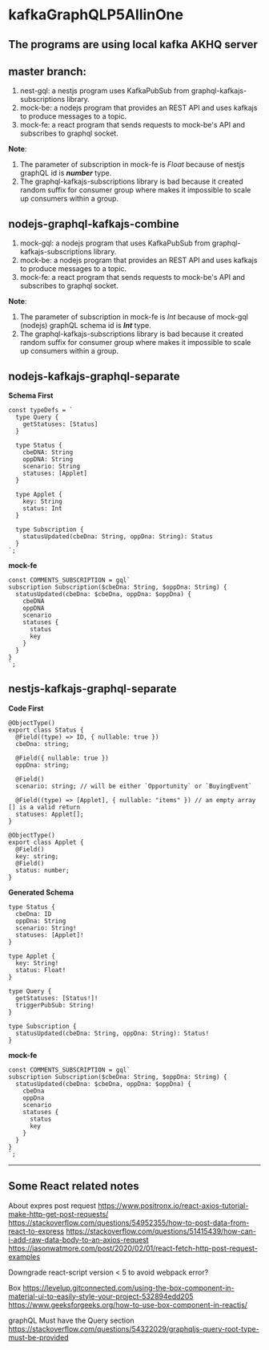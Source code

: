 # kafkaGraphQLP5AllinOne

## The programs are using local kafka AKHQ server

## master branch: 
1. nest-gql: a nestjs program uses KafkaPubSub from graphql-kafkajs-subscriptions library.
2. mock-be: a nodejs program that provides an REST API and uses kafkajs to produce messages to a topic.
3. mock-fe: a react program that sends requests to mock-be's API and subscribes to graphql socket. 

**Note**: 
1. The parameter of subscription in mock-fe is *Float* because of nestjs graphQL id is ***number*** type.
2. The graphql-kafkajs-subscriptions library is bad because it created random suffix for consumer group where makes it impossible to scale up consumers within a group.

## nodejs-graphql-kafkajs-combine
1. mock-gql: a nodejs program that uses KafkaPubSub from graphql-kafkajs-subscriptions library.
2. mock-be: a nodejs program that provides an REST API and uses kafkajs to produce messages to a topic.
3. mock-fe: a react program that sends requests to mock-be's API and subscribes to graphql socket. 

**Note**: 
1. The parameter of subscription in mock-fe is *Int* because of mock-gql (nodejs) graphQL schema id is ***Int*** type.
2. The graphql-kafkajs-subscriptions library is bad because it created random suffix for consumer group where makes it impossible to scale up consumers within a group.

## nodejs-kafkajs-graphql-separate
**Schema First**
```
const typeDefs = `
  type Query {
    getStatuses: [Status]
  }

  type Status {
    cbeDNA: String
    oppDNA: String
    scenario: String
    statuses: [Applet]
  }

  type Applet {
    key: String
    status: Int
  }

  type Subscription {
    statusUpdated(cbeDna: String, oppDna: String): Status
  }
`;
```

**mock-fe**
```
const COMMENTS_SUBSCRIPTION = gql`
subscription Subscription($cbeDna: String, $oppDna: String) {
  statusUpdated(cbeDna: $cbeDna, oppDna: $oppDna) {
    cbeDNA
    oppDNA
    scenario
    statuses {
      status
      key
    }
  }
}
`;
```

## nestjs-kafkajs-graphql-separate
**Code First**
```
@ObjectType()
export class Status {
  @Field((type) => ID, { nullable: true })
  cbeDna: string;

  @Field({ nullable: true })
  oppDna: string;

  @Field()
  scenario: string; // will be either `Opportunity` or `BuyingEvent`

  @Field((type) => [Applet], { nullable: "items" }) // an empty array [] is a valid return
  statuses: Applet[];
}

@ObjectType()
export class Applet {
  @Field()
  key: string;
  @Field()
  status: number;
}
```

**Generated Schema**
```
type Status {
  cbeDna: ID
  oppDna: String
  scenario: String!
  statuses: [Applet]!
}

type Applet {
  key: String!
  status: Float!
}

type Query {
  getStatuses: [Status!]!
  triggerPubSub: String!
}

type Subscription {
  statusUpdated(cbeDna: String, oppDna: String): Status!
}
```

**mock-fe**
```
const COMMENTS_SUBSCRIPTION = gql`
subscription Subscription($cbeDna: String, $oppDna: String) {
  statusUpdated(cbeDna: $cbeDna, oppDna: $oppDna) {
    cbeDna
    oppDna
    scenario
    statuses {
      status
      key
    }
  }
}
`;
```
--------------------------------------
## Some React related notes
About expres post request
https://www.positronx.io/react-axios-tutorial-make-http-get-post-requests/ https://stackoverflow.com/questions/54952355/how-to-post-data-from-react-to-express https://stackoverflow.com/questions/51415439/how-can-i-add-raw-data-body-to-an-axios-request https://jasonwatmore.com/post/2020/02/01/react-fetch-http-post-request-examples

Downgrade react-script version < 5 to avoid webpack error?

Box
https://levelup.gitconnected.com/using-the-box-component-in-material-ui-to-easily-style-your-project-532894edd205 https://www.geeksforgeeks.org/how-to-use-box-component-in-reactjs/

graphQL
Must have the Query section https://stackoverflow.com/questions/54322029/graphqljs-query-root-type-must-be-provided
